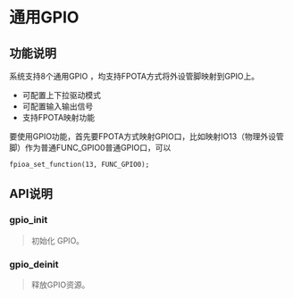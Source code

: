 # 通用GPIO

## 功能说明

系统支持8个通用GPIO ，均支持FPOTA方式将外设管脚映射到GPIO上。

* 可配置上下拉驱动模式
* 可配置输入输出信号
* 支持FPOTA映射功能

要使用GPIO功能，首先要FPOTA方式映射GPIO口，比如映射IO13（物理外设管脚）作为普通FUNC\_GPIO0普通GPIO口，可以

```text
fpioa_set_function(13, FUNC_GPIO0);
```

## API说明

### gpio\_init

> 初始化 GPIO。

### gpio\_deinit

> 释放GPIO资源。

